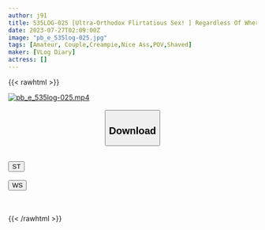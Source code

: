 ```yaml
---
author: j91
title: 535LOG-025 [Ultra-Orthodox Flirtatious Sex! ] Regardless Of Where You Are Flirting And Watching, You Will Be Grinning! ! Anyway, She’s Cute And I Want To Fuck Her As Many Times As I Want! ! The Feeling Of Being Messed Up And Being Mean Is Too Easy To Understand Www Www Without Contraceptive Sex To A Beautiful Girl Who Is Crazy! !
date: 2023-07-27T02:09:00Z
image: "pb_e_535log-025.jpg"
tags: [Amateur, Couple,Creampie,Nice Ass,POV,Shaved]
maker: [VLog Diary]
actress: []
---
```



{{< rawhtml >}}

<div class="video" data-videoid="ayybDzlKQ0ix4z4">
    <a href="javascript:;">
        <img src="https://my.j91.asia/posts/pb_e_535log-025/pb_e_535log-025.jpg" width="WIDTH" height="HEIGHT" alt="pb_e_535log-025.mp4" loading="lazy">
    </a>
</div>

<script type="text/javascript" src="https://j91.asia/asset/on-demand-st.js"></script>

<br>
  <link rel="stylesheet" href="https://j91.asia/asset/bs5.css">
  
  <center>
  <button class="btn btn-primary" type="button" data-bs-toggle="collapse" data-bs-target=".multi-collapse" aria-expanded="false" aria-controls="multiCollapseExample1 multiCollapseExample2"><h2>Download</h2></button></center>
</p>
<div class="row">
  <div class="col">
    <div class="collapse multi-collapse" id="multiCollapseExample1">
      <div class="card card-body">
	      	      <br>
<div class="buttons">  
<a href="https://streamtape.to/v/ayybDzlKQ0ix4z4"><button class="btn-hover color-3"><i class="fa fa-download"></i> ST</button></a></div>
    </div>
  </div>
</div>
  <div class="col">
    <div class="collapse multi-collapse" id="multiCollapseExample2">
      <div class="card card-body">
	      <br>
<div class="buttons">
    <a href="https://wolfstream.tv/0v2xu5mr8qjo.html"><button class="btn-hover color-9"><i class="fa fa-download"></i> WS</button></a></div>
<br><br>
      </div>
    </div>
  </div>
</div>

{{< /rawhtml >}}
